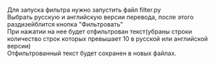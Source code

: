 Для запуска фильтра нужно запустить файл filter.py <br>
Выбрать русскую и английскую версии перевода, после этого раздизейблится кнопка "Фильтровать" <br>
При нажатии на нее будет отфильтрован текст(убраны строки количество строк которых превышает 10 в русской или английской версии)<br>
Отфильтрованный текст будет сохранен в новых файлах.

